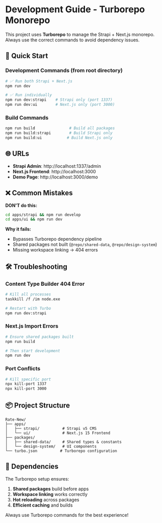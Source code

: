 # Development Guide - Turborepo Monorepo

This project uses **Turborepo** to manage the Strapi + Next.js monorepo. Always use the correct commands to avoid dependency issues.

## 🚀 Quick Start

### Development Commands (from root directory)

```bash
# ✅ Run both Strapi + Next.js
npm run dev

# ✅ Run individually
npm run dev:strapi    # Strapi only (port 1337)
npm run dev:ui        # Next.js only (port 3000)
```

### Build Commands

```bash
npm run build               # Build all packages
npm run build:strapi        # Build Strapi only
npm run build:ui           # Build Next.js only
```

## 🌐 URLs

- **Strapi Admin**: http://localhost:1337/admin
- **Next.js Frontend**: http://localhost:3000
- **Demo Page**: http://localhost:3000/demo

## ❌ Common Mistakes

**DON'T do this:**
```bash
cd apps/strapi && npm run develop
cd apps/ui && npm run dev
```

**Why it fails:**
- Bypasses Turborepo dependency pipeline
- Shared packages not built (`@repo/shared-data`, `@repo/design-system`)
- Missing workspace linking → 404 errors

## 🛠️ Troubleshooting

### Content Type Builder 404 Error
```bash
# Kill all processes
taskkill /f /im node.exe

# Restart with Turbo
npm run dev:strapi
```

### Next.js Import Errors
```bash
# Ensure shared packages built
npm run build

# Then start development
npm run dev
```

### Port Conflicts
```bash
# Kill specific port
npx kill-port 1337
npx kill-port 3000
```

## 📦 Project Structure

```
Rate-New/
├── apps/
│   ├── strapi/          # Strapi v5 CMS
│   └── ui/              # Next.js 15 Frontend
├── packages/
│   ├── shared-data/     # Shared types & constants
│   └── design-system/   # UI components
└── turbo.json          # Turborepo configuration
```

## 🔧 Dependencies

The Turborepo setup ensures:
1. **Shared packages** build before apps
2. **Workspace linking** works correctly
3. **Hot reloading** across packages
4. **Efficient caching** and builds

Always use Turborepo commands for the best experience!
